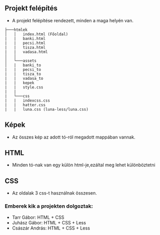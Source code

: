 ## Projekt felépítés
- A projekt felépítése rendezett, minden a maga helyén van.
```
├───htmlek
│   │   index.html (Főoldal)
|   |   banki.html
|   |   pecsi.html
|   |   tisza.html
|   |   vadasa.html
│   │
│   └───assets
│   |   banki_to
|   |   pecsi_to
|   |   tisza_to
|   |   vadasa_to
|   |   kepek
|   |   style.css
|   |
|   └───css
|   |   indexcss.css
|   |   hatter.css
|   |   luna.css (luna-less/luna.css)
```
## Képek
- Az összes kép az adott tó-ról megadott mappában vannak.
## HTML
- Minden tó-nak van egy külön html-je,ezáltal meg lehet különböztetni
## CSS
- Az oldalak 3 css-t használnak összesen.
### Emberek kik a projekten dolgoztak:
- Tarr Gábor: HTML + CSS
- Juhász Gábor: HTML + CSS + Less
- Császár András: HTML + CSS + Less


